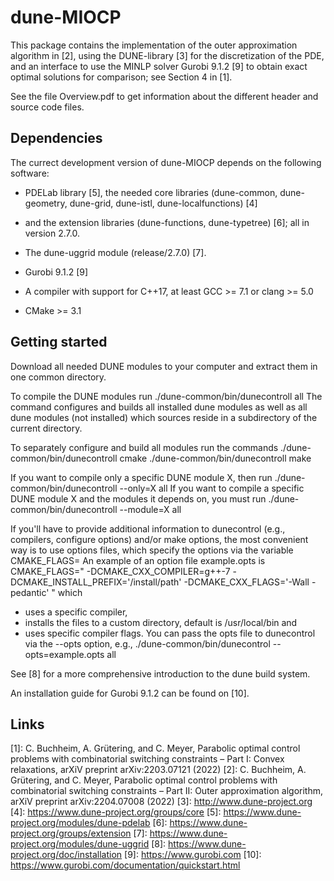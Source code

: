 # dune-MIOCP

This package contains the implementation of the outer approximation algorithm in [2], 
using the DUNE-library [3] for the discretization of the PDE, 
and an interface to use the MINLP solver Gurobi 9.1.2 [9] to obtain exact optimal solutions for comparison; see Section 4 in [1]. 

See the file Overview.pdf to get information about the different header and source code files.

Dependencies
------------

The currect development version of dune-MIOCP depends on the following software: 

* PDELab library [5], the needed core libraries (dune-common, dune-geometry, dune-grid, dune-istl, dune-localfunctions) [4] 
* and the extension libraries (dune-functions, dune-typetree) [6]; all in version 2.7.0. 
 
* The dune-uggrid module (release/2.7.0) [7]. 

* Gurobi 9.1.2 [9]

* A compiler with support for C++17, at least GCC >= 7.1 or clang >= 5.0 

* CMake >= 3.1


Getting started
---------------

Download all needed DUNE modules to your computer and extract them in one common directory. 

To compile the DUNE modules run 
    ./dune-common/bin/dunecontroll all 
The command configures and builds all installed dune modules as well as all dune modules (not installed) 
which sources reside in a subdirectory of the current directory. 

To separately configure and build all modules run the commands
    ./dune-common/bin/dunecontroll cmake 
    ./dune-common/bin/dunecontroll make 

If you want to compile only a specific DUNE module X, then run
    ./dune-common/bin/dunecontroll --only=X all 
If you want to compile a specific DUNE module X and the modules it depends on, you must run 
    ./dune-common/bin/dunecontroll --module=X all 

If you'll have to provide additional information to dunecontrol
(e.g., compilers, configure options) and/or make options, the most convenient way is to use options files, 
which specify the options via the variable
    CMAKE_FLAGS=<flags>
An example of an option file example.opts is
    CMAKE_FLAGS=" -DCMAKE_CXX_COMPILER=g++-7 -DCMAKE_INSTALL_PREFIX='/install/path' -DCMAKE_CXX_FLAGS='-Wall -pedantic' "
which
  * uses a specific compiler,
  * installs the files to a custom directory, default is /usr/local/bin and 
  * uses specific compiler flags. 
You can pass the opts file to dunecontrol via the --opts option, e.g.,
    ./dune-common/bin/dunecontrol --opts=example.opts all

See [8] for a more comprehensive introduction to the dune build system.

An installation guide for Gurobi 9.1.2 can be found on [10]. 

Links 
-----

 [1]: C. Buchheim, A. Grütering, and C. Meyer, Parabolic optimal control problems with combinatorial switching constraints – Part I: Convex relaxations, arXiV preprint arXiv:2203.07121 (2022)
 [2]: C. Buchheim, A. Grütering, and C. Meyer, Parabolic optimal control problems with combinatorial switching constraints – Part II: Outer approximation algorithm, arXiV preprint arXiv:2204.07008 (2022)
 [3]: http://www.dune-project.org
 [4]: https://www.dune-project.org/groups/core
 [5]: https://www.dune-project.org/modules/dune-pdelab
 [6]: https://www.dune-project.org/groups/extension
 [7]: https://www.dune-project.org/modules/dune-uggrid
 [8]: https://www.dune-project.org/doc/installation
 [9]: https://www.gurobi.com
 [10]: https://www.gurobi.com/documentation/quickstart.html
